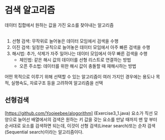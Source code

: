# 검색 알고리즘
데이터 집합에서 원하는 값을 가진 요소를 찾아내는 알고리즘<br/>
<br/>

1. 선형 검색: 무작위로 늘어놓은 데이터 모임에서 검색을 수행  
2. 이진 검색: 일정한 규칙으로 늘어놓은 데이터 모임에서 아주 빠른 검색을 수행  
3. 해시법: 추가, 삭제가 자주 일어나는 데이터 모임에서 아무 빠른 검색을 수행<br/>
    * 체인법: 같은 해시 값의 데이터를 선형 리스트로 연결하는 방법
    * 오픈 주소법: 데이터를 위한 해시 값이 충돌할 때 재해시하는 방법<br/>
    
어떤 목적으로 이루기 위해 선택할 수 있는 알고리즘이 여러 가지인 경우에는 용도나 목적, 실행속도,
자료구조 등을 고려하여 알고리즘을 선택

## 선형검색
[https://github.com/Yoojeebee/alogorithm] (Exercise3_1.java)
요소가 직선 모양으로 늘어선 배열에서의 검색은 원하는 키 값을 갖는 요소를 만날 때까지 맨 앞 부터 순서대로 요소를 검색하면 되는데,
 이것이 선형 검색(Linear search)또는 순차 검색(Sequential search)이라는 알고리즘이다.